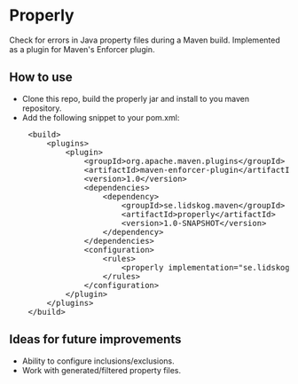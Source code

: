 # Properly
Check for errors in Java property files during a Maven build. Implemented as a plugin for Maven's Enforcer plugin.

## How to use
* Clone this repo, build the properly jar and install to you maven repository.
* Add the following snippet to your pom.xml:
<pre>
    &lt;build&gt;
        &lt;plugins&gt;
            &lt;plugin&gt;
                &lt;groupId&gt;org.apache.maven.plugins&lt;/groupId&gt;
                &lt;artifactId&gt;maven-enforcer-plugin&lt;/artifactId&gt;
                &lt;version&gt;1.0&lt;/version&gt;
                &lt;dependencies&gt;
                    &lt;dependency&gt;
                        &lt;groupId&gt;se.lidskog.maven&lt;/groupId&gt;
                        &lt;artifactId&gt;properly&lt;/artifactId&gt;
                        &lt;version&gt;1.0-SNAPSHOT&lt;/version&gt;
                    &lt;/dependency&gt;
                &lt;/dependencies&gt;
                &lt;configuration&gt;
                    &lt;rules&gt;
                        &lt;properly implementation="se.lidskog.maven.properly.Properly"/&gt;
                    &lt;/rules&gt;
                &lt;/configuration&gt;
            &lt;/plugin&gt;
        &lt;/plugins&gt;
    &lt;/build&gt;
</pre>
## Ideas for future improvements
- Ability to configure inclusions/exclusions.
- Work with generated/filtered property files.